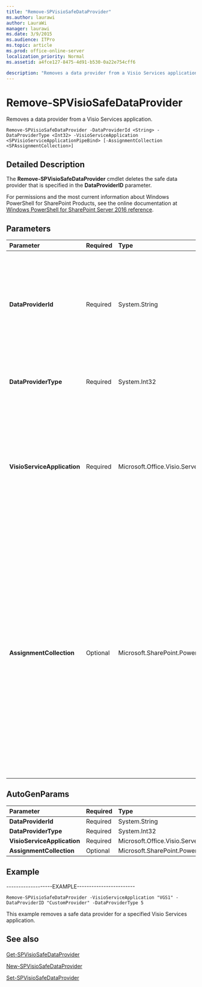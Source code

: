 ```yaml
---
title: "Remove-SPVisioSafeDataProvider"
ms.author: laurawi
author: LauraWi
manager: laurawi
ms.date: 3/9/2015
ms.audience: ITPro
ms.topic: article
ms.prod: office-online-server
localization_priority: Normal
ms.assetid: a4fce127-8475-4d91-b530-0a22e754cff6

description: "Removes a data provider from a Visio Services application."
---
```


# Remove-SPVisioSafeDataProvider

Removes a data provider from a Visio Services application.
  
```
Remove-SPVisioSafeDataProvider -DataProviderId <String> -DataProviderType <Int32> -VisioServiceApplication <SPVisioServiceApplicationPipeBind> [-AssignmentCollection <SPAssignmentCollection>]
```

## Detailed Description

The **Remove-SPVisioSafeDataProvider** cmdlet deletes the safe data provider that is specified in the **DataProviderID** parameter. 
  
For permissions and the most current information about Windows PowerShell for SharePoint Products, see the online documentation at [Windows PowerShell for SharePoint Server 2016 reference](https://go.microsoft.com/fwlink/p/?LinkId=671715).
  
## Parameters

|**Parameter**|**Required**|**Type**|**Description**|
|:-----|:-----|:-----|:-----|
|**DataProviderId** <br/> |Required  <br/> |System.String  <br/> |Specifies the name of the data provider to delete. The combination of **DataProviderID** and **DataProviderType** uniquely identifies a data provider for a Visio Services application. The string that identifies the data provider can be a maximum of 255 alphanumeric characters.  <br/> The type must be a valid string that identifies the data provider.  <br/> |
|**DataProviderType** <br/> |Required  <br/> |System.Int32  <br/> |Specifies the supported type of the data provider to delete.  <br/> The type must be a valid identity of a data provider type.  <br/> |
|**VisioServiceApplication** <br/> |Required  <br/> |Microsoft.Office.Visio.Server.Cmdlet.SPVisioServiceApplicationPipeBind  <br/> |Specifies the Visio Services application that contains the **SPVisioSafeDataProvider** object.  <br/> The type must be a valid GUID, in the form 12345678-90ab-cdef-1234-567890bcdefgh; a valid name of a Visio Services application (for example, MyVisioService1); or an instance of a valid **SPVisioServiceApplication** object.  <br/> |
|**AssignmentCollection** <br/> |Optional  <br/> |Microsoft.SharePoint.PowerShell.SPAssignmentCollection  <br/> |Manages objects for the purpose of proper disposal. Use of objects, such as **SPWeb** or **SPSite**, can use large amounts of memory and use of these objects in Windows PowerShell scripts requires proper memory management. Using the **SPAssignment** object, you can assign objects to a variable and dispose of the objects after they are needed to free up memory. When **SPWeb**, **SPSite**, or **SPSiteAdministration** objects are used, the objects are automatically disposed of if an assignment collection or the **Global** parameter is not used.  <br/> > [!NOTE]> When the **Global** parameter is used, all objects are contained in the global store. If objects are not immediately used, or disposed of by using the **Stop-SPAssignment** command, an out-of-memory scenario can occur.           |
   
## AutoGenParams

|**Parameter**|**Required**|**Type**|**Description**|
|:-----|:-----|:-----|:-----|
|**DataProviderId** <br/> |Required  <br/> |System.String  <br/> ||
|**DataProviderType** <br/> |Required  <br/> |System.Int32  <br/> ||
|**VisioServiceApplication** <br/> |Required  <br/> |Microsoft.Office.Visio.Server.Cmdlet.SPVisioServiceApplicationPipeBind  <br/> ||
|**AssignmentCollection** <br/> |Optional  <br/> |Microsoft.SharePoint.PowerShell.SPAssignmentCollection  <br/> ||
   
## Example

-------------------EXAMPLE------------------------
  
```
Remove-SPVisioSafeDataProvider -VisioServiceApplication "VGS1" -DataProviderID "CustomProvider" -DataProviderType 5
```

This example removes a safe data provider for a specified Visio Services application.
  
## See also

#### 

[Get-SPVisioSafeDataProvider](get-spvisiosafedataprovider.md)
  
[New-SPVisioSafeDataProvider](new-spvisiosafedataprovider.md)
  
[Set-SPVisioSafeDataProvider](set-spvisiosafedataprovider.md)

